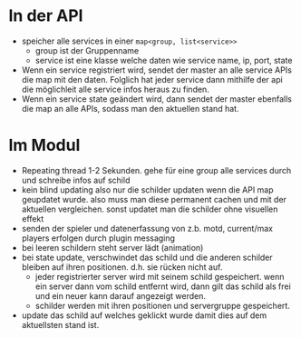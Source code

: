 # In der API
- speicher alle services in einer `map<group, list<service>>`
  - group ist der Gruppenname
  - service ist eine klasse welche daten wie service name, ip, port, state
- Wenn ein service registriert wird, sendet der master an alle service APIs die map mit den daten.
  Folglich hat jeder service dann mithilfe der api die möglichleit alle service infos heraus zu finden.
- Wenn ein service state geändert wird, dann sendet der master ebenfalls die map an alle APIs, sodass man
  den aktuellen stand hat.

# Im Modul
- Repeating thread 1-2 Sekunden. gehe für eine group alle services durch und schreibe infos auf schild
- kein blind updating also nur die schilder updaten wenn die API map geupdatet wurde. also muss man diese permanent
  cachen und mit der aktuellen vergleichen. sonst updatet man die schilder ohne visuellen effekt
- senden der spieler und datenerfassung von z.b. motd, current/max players erfolgen durch plugin messaging
- bei leeren schildern steht server lädt (animation)
- bei state update, verschwindet das schild und die anderen schilder bleiben auf ihren positionen.
  d.h. sie rücken nicht auf.
  - jeder registrierter server wird mit seinem schild gespeichert. wenn ein server dann vom schild entfernt wird,
    dann gilt das schild als frei und ein neuer kann darauf angezeigt werden.
  - schilder werden mit ihren positionen und servergruppe gespeichert.
- update das schild auf welches geklickt wurde damit dies auf dem aktuellsten stand ist.
